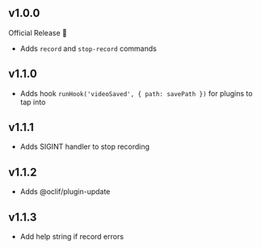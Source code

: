 ## v1.0.0

Official Release 🎉

- Adds `record` and `stop-record` commands

## v1.1.0

- Adds hook `runHook('videoSaved', { path: savePath })` for plugins to tap into

## v1.1.1

- Adds SIGINT handler to stop recording

## v1.1.2

- Adds @oclif/plugin-update

## v1.1.3

- Add help string if record errors
